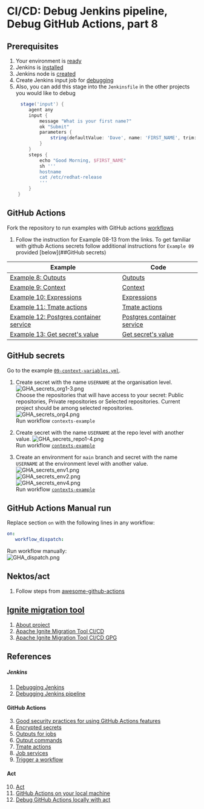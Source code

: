 # CI/CD: Debug Jenkins pipeline, Debug GitHub Actions, part 8

## Prerequisites
1. Your environment is [ready](https://github.com/Alliedium/awesome-jenkins#prerequisites)      
2. Jenkins is [installed](https://github.com/Alliedium/awesome-jenkins#instructions-to-install-jenkins-with-ansible-playbook)     
3. Jenkins node is [created](https://github.com/Alliedium/awesome-jenkins#create-jenkins-node-on-vm)       
4. Create Jenkins input job for [debugging](https://github.com/Alliedium/awesome-jenkins#create-jenkins-input-job)      
5. Also, you can add this stage into the `Jenkinsfile` in the other projects you would like to debug 
```groovy
     stage('input') {
        agent any
        input {
            message "What is your first name?"
            ok "Submit"
            parameters {
                string(defaultValue: 'Dave', name: 'FIRST_NAME', trim: true)
            }
        }
        steps {
            echo "Good Morning, $FIRST_NAME"
            sh '''
            hostname
            cat /etc/redhat-release
            '''
        }
    }
```

## GitHub Actions

Fork the repository to run examples with GitHub actions [workflows](https://github.com/Alliedium/awesome-github-actions/)
1. Follow the instruction for Example 08-13 from the links. To get familiar with github Actions secrets follow additional instructions for `Example 09` provided [below](##GitHub secrets)

| Example                                                                                                                   | Code                                                                                                                  |
|---------------------------------------------------------------------------------------------------------------------------|-----------------------------------------------------------------------------------------------------------------------|
| [Example 8: Outputs](https://github.com/Alliedium/awesome-github-actions#example-08-outputs)                              | [Outputs](https://github.com/Alliedium/awesome-github-actions/blob/main/.github/workflows/08-outputs.yml)         |
| [Example 9: Context](https://github.com/Alliedium/awesome-github-actions#example-09-context)                              | [Context](https://github.com/Alliedium/awesome-github-actions/blob/main/.github/workflows/09-context-variables.yml)      |
| [Example 10: Expressions](https://github.com/Alliedium/awesome-github-actions#example-10-expressions)                     | [Expressions](https://github.com/Alliedium/awesome-github-actions/blob/main/.github/workflows/10-context-expressions.yml)         |
| [Example 11: Tmate actions](https://github.com/Alliedium/awesome-github-actions#example-11-tmate-terminal)                | [Tmate actions](https://github.com/Alliedium/awesome-github-actions/blob/main/.github/workflows/11-tmate.yml) |
| [Example 12: Postgres container service](https://github.com/Alliedium/awesome-github-actions#example-12-postgres-service) | [Postgres container service](https://github.com/Alliedium/awesome-github-actions/blob/main/.github/workflows/12-postgres-example.yml)   |
| [Example 13: Get secret's value](https://github.com/Alliedium/awesome-github-actions#example-13-get-secret-value)         | [Get secret's value](https://github.com/Alliedium/awesome-github-actions/blob/main/.github/workflows/13-get-secret-value.yml)       |


## GitHub secrets

Go to the example [`09-context-variables.yml`](https://github.com/Alliedium/awesome-github-actions/blob/main/.github/workflows/09-context-variables.yml).    
1. Create secret with the name `USERNAME` at the organisation level.    
![GHA_secrets_org1-3.png](./images/GHA_secrets_org1-3.png)     
Choose the repositories that will have access to your secret: Public repositories, Private repositories or Selected repositories. Current project should be among selected repositories.        
![GHA_secrets_org4.png](./images/GHA_secrets_org4.png)     
Run workflow `contexts-example`     

2. Create secret with the name `USERNAME` at the repo level with another value.
![GHA_secrets_repo1-4.png](./images/GHA_secrets_repo1-4.png)     
Run workflow [`contexts-example`](https://github.com/Alliedium/awesome-github-actions/blob/main/.github/workflows/09-context-variables.yml)    

3. Create an environment for `main` branch and secret with the name `USERNAME` at the environment level with another value.     
![GHA_secrets_env1.png](./images/GHA_secrets_env1.png)      
![GHA_secrets_env2.png](./images/GHA_secrets_env2.png)       
![GHA_secrets_env4.png](./images/GHA_secrets_env3.png)      
Run workflow [`contexts-example`](https://github.com/Alliedium/awesome-github-actions/blob/main/.github/workflows/09-context-variables.yml)     

## GitHub Actions Manual run
Replace section `on` with the following lines in any workflow: 
```yaml
on:
   workflow_dispatch:
```
Run workflow manually:     
![GHA_dispatch.png](./images/GHA_dispatch.png)

## Nektos/act
1. Follow steps from [awesome-github-actions](https://github.com/Alliedium/awesome-github-actions#nektos-act)

## [Ignite migration tool](https://github.com/Alliedium/ignite-migration-tool)

1. [About project](https://github.com/Alliedium/ignite-migration-tool/blob/main/README.md)
2. [Apache Ignite Migration Tool CI/CD](https://github.com/Alliedium/ignite-migration-tool/blob/main/README_CI.md)
3. [Apache Ignite Migration Tool CI/CD GPG](https://github.com/Alliedium/ignite-migration-tool/blob/main/README_GPG.md)

## References

##### Jenkins 
1. [Debugging Jenkins](https://www.reddit.com/r/jenkinsci/comments/z2qqbc/debugging_jenkins_by_inserting_a_breakpoint/)
2. [Debugging Jenkins pipeline](https://notes.asaleh.net/posts/debugging-jenkins-pipeline/)

#### GitHub Actions
3. [Good security practices for using GitHub Actions features](https://docs.github.com/en/actions/security-guides/security-hardening-for-github-actions)
4. [Encrypted secrets](https://docs.github.com/en/actions/security-guides/encrypted-secrets)
5. [Outputs for jobs](https://docs.github.com/en/actions/using-jobs/defining-outputs-for-jobs)
6. [Output commands](https://github.blog/changelog/2022-10-11-github-actions-deprecating-save-state-and-set-output-commands/)
7. [Tmate actions](https://github.com/mxschmitt/action-tmate)
8. [Job services](https://docs.github.com/en/actions/using-workflows/workflow-syntax-for-github-actions#jobsjob_idservices)
9. [Trigger a workflow](https://docs.github.com/en/actions/using-workflows/triggering-a-workflow)

#### Act
10. [Act](https://github.com/nektos/act)
11. [GitHub Actions on your local machine](https://dev.to/ken_mwaura1/run-github-actions-on-your-local-machine-bdm)
12. [Debug GitHub Actions locally with act](https://everyday.codes/tutorials/debug-github-actions-locally-with-act/)

